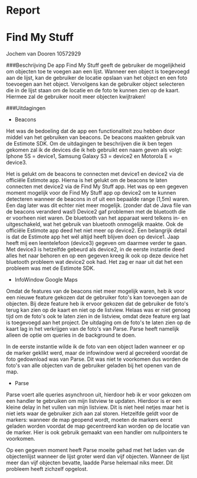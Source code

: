 # Report
# Find My Stuff

Jochem van Dooren
10572929

###Beschrijving
De app Find My Stuff geeft de gebruiker de mogelijkheid om objecten toe te voegen aan een lijst. Wanneer een object is toegevoegd aan de lijst, kan de gebruiker de locatie opslaan van het object en een foto toevoegen aan het object. Vervolgens kan de gebruiker object selecteren die in de lijst staan om de locatie en de foto te kunnen zien op de kaart. Hiermee zal de gebruiker nooit meer objecten kwijtraken!

###Uitdagingen

- Beacons

Het was de bedoeling dat de app een functionaliteit zou hebben door middel van het gebruiken van beacons. De beacons maakten gebruik van de Estimote SDK. Om de uitdagingen te beschrijven die ik ben tegen gekomen zal ik de devices die ik heb gebruikt een naam geven als volgt: Iphone 5S = device1, Samsung Galaxy S3 = device2 en Motorola E = device3.

Het is gelukt om de beacons te connecten met device1 en device2 via de officiële Estimote app. Hierna is het gelukt om de beacons te laten connecten met device2 via de Find My Stuff app. Het was op een gegeven moment mogelijk voor de Find My Stuff app op device2 om te kunnen detecteren wanneer de beacons in of uit een bepaalde range (1,5m) waren. Een dag later was dit echter niet meer mogelijk. (zonder dat de Java file van de beacons veranderd was!) Device2 gaf problemen met de bluetooth die er voorheen niet waren. De bluetooth van het apparaat werd telkens in- en uitgeschakeld, wat het gebruik van bluetooth onmogelijk maakte. Ook de officiële Estimote app deed het niet meer op device2. Een belangrijk detail is dat de Estimote app het wél altijd heeft blijven doen op device1. Jaap heeft mij een leentelefoon (device3) gegeven om daarmee verder te gaan. Met device3 is hetzelfde gebeurd als device2, in de eerste instantie deed alles het naar behoren en op een gegeven kreeg ik ook op deze device het bluetooth probleem wat device2 ook had. Het zag er naar uit dat het een probleem was met de Estimote SDK. 

- InfoWindow Google Maps

Omdat de features van de beacons niet meer mogelijk waren, heb ik voor een nieuwe feature gekozen dat de gebruiker foto's kan toevoegen aan de objecten. Bij deze feature heb ik ervoor gekozen dat de gebruiker de foto's terug kan zien op de kaart en niet op de listview. Helaas was er niet genoeg tijd om de foto's ook te laten zien in de listview, omdat deze feature erg laat is toegevoegd aan het project. De uitdaging om de foto's te laten zien op de kaart lag in het verkrijgen van de foto's van Parse. Parse heeft namelijk alleen de optie om queries in de background te doen. 

In de eerste instantie wilde ik de foto van een object laden wanneer er op de marker geklikt werd, maar de infowindow werd al gecreëerd voordat de foto gedownload was van Parse. Dit was niet te voorkomen dus worden de foto's van alle objecten van de gebruiker geladen bij het openen van de map. 

- Parse

Parse voert alle queries asynchroon uit, hierdoor heb ik er voor gekozen om een handler te gebruiken om mijn listview te updaten. Hierdoor is er een kleine delay in het vullen van mijn listview. Dit is niet heel netjes maar het is niet iets waar de gebruiker zich aan zal storen. Hetzelfde geldt voor de markers: wanneer de map geopend wordt, moeten de markers eerst geladen worden voordat de map gecentreerd kan worden op de locatie van de marker. Hier is ook gebruik gemaakt van een handler om nullpointers te voorkomen.

Op een gegeven moment heeft Parse moeite gehad met het laden van de objectenlijst wanneer de lijst groter werd dan vijf objecten. Wanneer de lijst meer dan vijf objecten bevatte, laadde Parse helemaal niks meer. Dit probleem heeft zichzelf opgelost.



